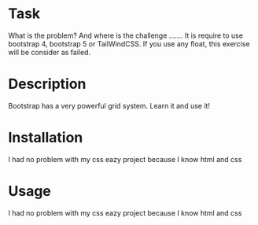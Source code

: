 # Task
What is the problem? And where is the challenge ....... It is require to use bootstrap 4, bootstrap 5 or TailWindCSS. If you use any float, this exercise will be consider as failed.

# Description
Bootstrap has a very powerful grid system. Learn it and use it!

# Installation
I had no problem with my css eazy project because I know html and css

# Usage
I had no problem with my css eazy project because I know html and css
